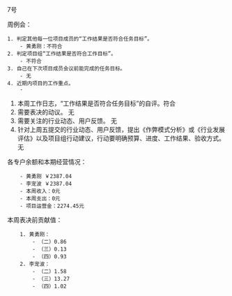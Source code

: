 7号

周例会：

	1. 判定其他每一位项目成员的“工作结果是否符合任务目标”。
		- 黄勇刚：不符合
	2. 判定项目组“工作结果是否符合工作目标”。
		- 不符合
	3. 自己在下次项目成员会议前能完成的任务目标。
		- 无
	4. 近期内项目的工作重点。
		- 


1. 本周工作日志，“工作结果是否符合任务目标”的自评。符合
2. 需要表决的动议。 无
3. 需要关注的行业动态、用户反馈。 无
4. 针对上周五提交的行业动态、用户反馈，提出《作弊模式分析》或《行业发展评估》以及项目组行动建议，行动要明确预算、进度、工作结果、验收方式。 无

各专户余额和本期经营情况：

		- 黄勇刚 ￥2387.04
		- 李宠波 ￥2387.04
		- 本周收入：0元
		- 本周支出：0元
		- 项目运营金：2274.45元

本周表决前贡献值：

		1. 黄勇刚：
			- （二）0.86
			- （三）0.13
			- （四）0.93
		2. 李宠波：
			- （二）1.58
			- （三）13.27
			- （四）1.02
